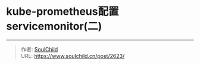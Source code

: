 # kube-prometheus配置servicemonitor(二) 

<!--more-->



---

> 作者: [SoulChild](https://www.soulchild.cn)  
> URL: https://www.soulchild.cn/post/2623/  

